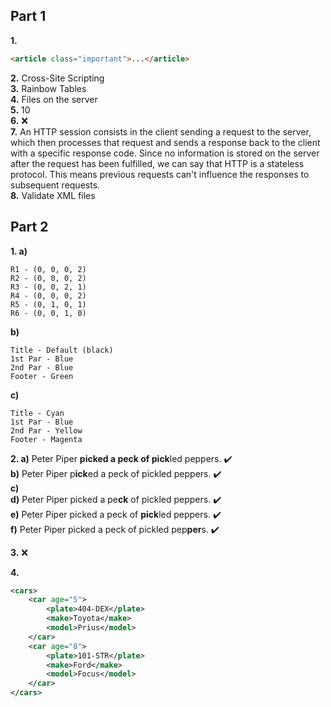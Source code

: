 
## Part 1

**1.**
```html
<article class="important">...</article>
```
**2.** Cross-Site Scripting  
**3.** Rainbow Tables  
**4.** Files on the server  
**5.** 10  
**6.** ❌  
**7.** An HTTP session consists in the client sending a request to the server, which then processes that request and sends a response back to the client with a specific response code.
Since no information is stored on the server after the request has been fulfilled, we can say that HTTP is a stateless protocol. This means previous requests can't influence the responses to subsequent requests.  
**8.** Validate XML files  

## Part 2

**1. a)**
```
R1 - (0, 0, 0, 2)
R2 - (0, 0, 0, 2)
R3 - (0, 0, 2, 1)
R4 - (0, 0, 0, 2)
R5 - (0, 1, 0, 1)
R6 - (0, 0, 1, 0)
```

**b)**
```
Title - Default (black)
1st Par - Blue
2nd Par - Blue
Footer - Green
```

**c)**
```
Title - Cyan
1st Par - Blue
2nd Par - Yellow
Footer - Magenta
```

**2. a)** Peter Piper **picked a peck of pick**led peppers. ✔️  
**b)** Peter Piper p**ick**ed a peck of pickled peppers. ✔️  
**c)**   
**d)** Peter Piper picked a pe**ck** of pickled peppers. ✔️  
**e)** Peter Piper picked a peck of **pick**led peppers. ✔️  
**f)** Peter Piper picked a peck of pickled pep**per**s. ✔️

**3.** ❌

**4.**
```xml
<cars>
    <car age="5">
        <plate>404-DEX</plate>
        <make>Toyota</make>
        <model>Prius</model>
    </car>
    <car age="8">
        <plate>101-STR</plate>
        <make>Ford</make>
        <model>Focus</model>
    </car>
</cars>
```
